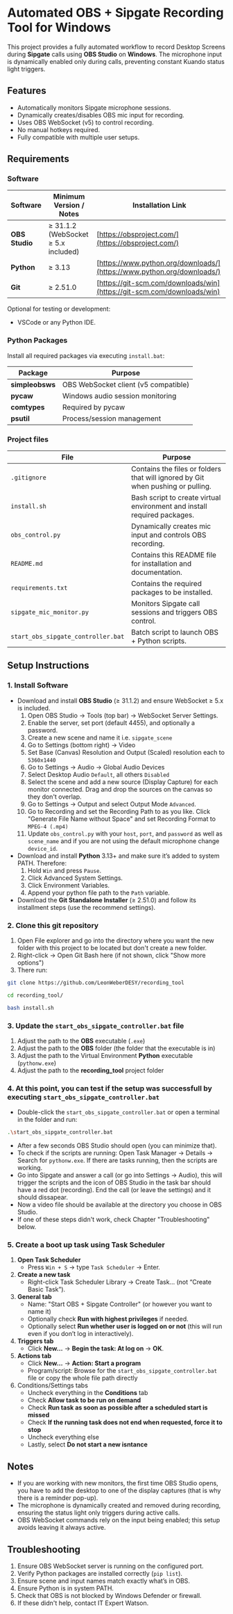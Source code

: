 # Automated OBS + Sipgate Recording Tool for Windows

This project provides a fully automated workflow to record Desktop Screens during **Sipgate** calls using **OBS Studio** on **Windows**. The microphone input is dynamically enabled only during calls, preventing constant Kuando status light triggers.

## Features

- Automatically monitors Sipgate microphone sessions.
- Dynamically creates/disables OBS mic input for recording.
- Uses OBS WebSocket (v5) to control recording.
- No manual hotkeys required.
- Fully compatible with multiple user setups.

## Requirements

### Software
| Software      | Minimum Version / Notes                        | Installation Link |
|---------------|-----------------------------------------------|-----------------|
| **OBS Studio** | ≥ 31.1.2 (WebSocket ≥ 5.x included)          | [https://obsproject.com/](https://obsproject.com/) |
| **Python**     | ≥ 3.13                                        | [https://www.python.org/downloads/](https://www.python.org/downloads/) |
| **Git** | ≥ 2.51.0 | [https://git-scm.com/downloads/win](https://git-scm.com/downloads/win) |

Optional for testing or development:
- VSCode or any Python IDE.

### Python Packages
Install all required packages via executing `install.bat`:

| **Package**	| **Purpose** |
| ----- | ----- |
| **simpleobsws** |	OBS WebSocket client (v5 compatible) |
| **pycaw**	| Windows audio session monitoring |
| **comtypes** |	Required by pycaw |
| **psutil** |	Process/session management |


### Project files
| **File**	| **Purpose** |
| ----- | ----- |
| `.gitignore` | Contains the files or folders that will ignored by Git when pushing or pulling. |
| `install.sh` | Bash script to create virtual environment and install required packages. |
| `obs_control.py` |	Dynamically creates mic input and controls OBS recording. |
| `README.md` |	Contains this README file for installation and documentation. |
| `requirements.txt` |	Contains the required packages to be installed. |
| `sipgate_mic_monitor.py`	| Monitors Sipgate call sessions and triggers OBS control. |
| `start_obs_sipgate_controller.bat` |	Batch script to launch OBS + Python scripts. |

## Setup Instructions

### 1. Install Software
- Download and install **OBS Studio** (≥ 31.1.2) and ensure WebSocket ≥ 5.x is included.
    1. Open OBS Studio → Tools (top bar) → WebSocket Server Settings.
    2. Enable the server, set port (default 4455), and optionally a password.
    3. Create a new scene and name it i.e. `sipgate_scene`
    4. Go to Settings (bottom right) → Video
    5. Set Base (Canvas) Resolution and Output (Scaled) resolution each to `5360x1440`
    6. Go to Settings → Audio → Global Audio Devices
    7. Select Desktop Audio `Default`, all others `Disabled` 
    8. Select the scene and add a new source (Display Capture) for each monitor connected. Drag and drop the sources on the canvas so they don't overlap.
    9. Go to Settings → Output and select Output Mode `Advanced`.
    10. Go to Recording and set the Recording Path to as you like. Click "Generate File Name without Space" and set Recording Format to `MPEG-4 (.mp4)`
    11. Update `obs_control.py` with your `host`, `port`, and `password` as well as `scene_name` and if you are not using the default microphone change  `device_id`.
- Download and install **Python** 3.13+ and make sure it’s added to system PATH. Therefore:
    1. Hold `Win` and press `Pause`.
    2. Click Advanced System Settings.
    3. Click Environment Variables.
    4. Append your python file path to the `Path` variable.
- Download the **Git Standalone Installer** (≥ 2.51.0) and follow its installment steps (use the recommend settings).

### 2. Clone this git repository
1. Open File explorer and go into the directory where you want the new folder with this project to be located but don't create a new folder.
2. Right-click → Open Git Bash here (if not shown, click "Show more options")
3. There run:
```bash
git clone https://github.com/LeonWeberDESY/recording_tool

cd recording_tool/

bash install.sh
```

### 3. Update the `start_obs_sipgate_controller.bat` file
1. Adjust the path to the **OBS** executable (`.exe`)
2. Adjust the path to the **OBS** folder (the folder that the executable is in)
3. Adjust the path to the Virtual Environment **Python** executable (`pythonw.exe`)
4. Adjust the path to the **recording_tool** project folder

### 4. At this point, you can test if the setup was successfull by executing `start_obs_sipgate_controller.bat`
- Double-click the `start_obs_sipgate_controller.bat` or open a terminal in the folder and run:
```bash
.\start_obs_sipgate_controller.bat
```
- After a few seconds OBS Studio should open (you can minimize that).
- To check if the scripts are running: Open Task Manager → Details → Search for `pythonw.exe`. If there are tasks running, then the scripts are working.
- Go into Sipgate and answer a call (or go into Settings → Audio), this will trigger the scripts and the icon of OBS Studio in the task bar should have a red dot (recording). End the call (or leave the settings) and it should dissapear.
- Now a video file should be available at the directory you choose in OBS Studio.
- If one of these steps didn't work, check Chapter "Troubleshooting" below.

### 5. Create a boot up task using **Task Scheduler**
1. **Open Task Scheduler**
    - Press `Win + S` → type `Task Scheduler` → Enter.
2. **Create a new task**
    - Right-click Task Scheduler Library → Create Task… (not “Create Basic Task”).
3. **General tab**
    - Name: "Start OBS + Sipgate Controller" (or however you want to name it)
    - Optionally check **Run with highest privileges** if needed.
    - Optionally select **Run whether user is logged on or not** (this will run even if you don’t log in interactively).
4. **Triggers tab**
    - Click **New…** → **Begin the task: At log on** → **OK**.
5. **Actions tab**
    - Click **New…** → **Action: Start a program**
    - Program/script: Browse for the `start_obs_sipgate_controller.bat` file or copy the whole file path directly
6. Conditions/Settings tabs
    - Uncheck everything in the **Conditions** tab
    - Check **Allow task to be run on demand**  
    - Check **Run task as soon as possible after a scheduled start is missed** 
    - Check **If the running task does not end when requested, force it to stop**    
    - Uncheck everything else
    - Lastly, select **Do not start a new isntance**

## Notes
- If you are working with new monitors, the first time OBS Studio opens, you have to add the desktop to one of the display captures (that is why there is a reminder pop-up).
- The microphone is dynamically created and removed during recording, ensuring the status light only triggers during active calls.
- OBS WebSocket commands rely on the input being enabled; this setup avoids leaving it always active.

## Troubleshooting
1. Ensure OBS WebSocket server is running on the configured port.
2. Verify Python packages are installed correctly (`pip list`).
3. Ensure scene and input names match exactly what’s in OBS.
4. Ensure Python is in system PATH.
5. Check that OBS is not blocked by Windows Defender or firewall.
6. If these didn't help, contact IT Expert Watson.